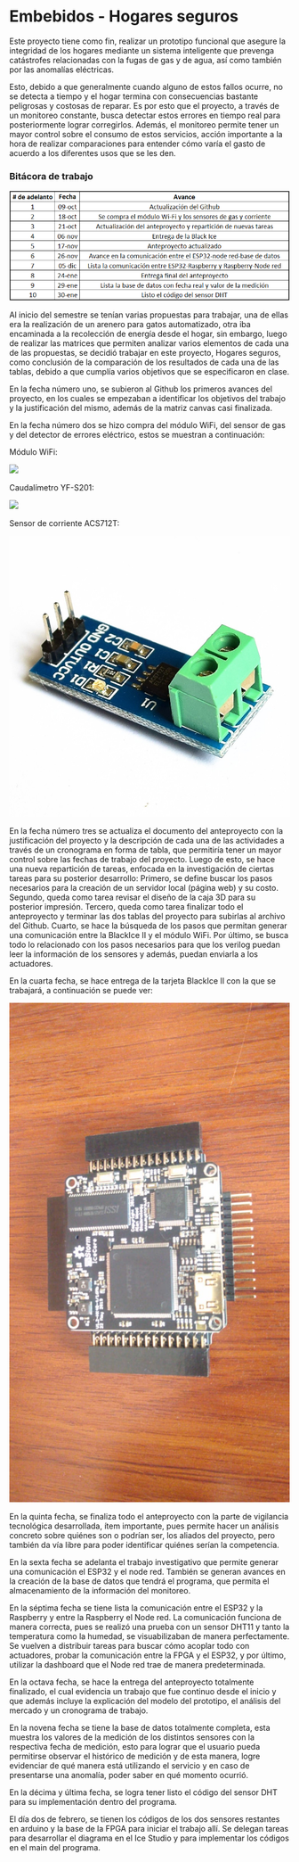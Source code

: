 # Embebidos - Hogares seguros
Este proyecto tiene como fin, realizar un prototipo funcional que asegure la integridad de los hogares mediante un sistema inteligente que prevenga catástrofes relacionadas con la fugas de gas y de agua, así como también por las anomalías eléctricas.

Esto, debido a que generalmente cuando alguno de estos fallos ocurre, no se detecta a tiempo y el hogar termina con consecuencias bastante peligrosas y costosas de reparar. Es por esto que el proyecto, a través de un monitoreo constante, busca detectar estos errores en tiempo real para posteriormente lograr corregirlos. Además, el monitoreo permite tener un mayor control sobre el consumo de estos servicios, acción importante a la hora de realizar comparaciones para entender cómo varía el gasto de acuerdo a los diferentes usos que se les den.

### Bitácora de trabajo
![](https://github.com/FelipeG37/Embebidos/blob/master/Bit%C3%A1cora.png)

Al inicio del semestre se tenían varias propuestas para trabajar, una de ellas era la realización de un arenero para gatos automatizado, otra iba encaminada a la recolección de energía desde el hogar, sin embargo, luego de realizar las matrices que permiten analizar varios elementos de cada una de las propuestas, se decidió trabajar en este proyecto, Hogares seguros, como conclusión de la comparación de los resultados de cada una de las tablas, debido a que cumplía varios objetivos que se especificaron en clase.

En la fecha número uno, se subieron al Github los primeros avances del proyecto, en los cuales se empezaban a identificar los objetivos del trabajo y la justificación del mismo, además de la matriz canvas casi finalizada.

En la fecha número dos se hizo compra del módulo WiFi, del sensor de gas y del detector de errores eléctrico, estos se muestran a continuación:

Módulo WiFi:

![](https://github.com/FelipeG37/Embebidos/blob/master/M%C3%B3dulo%20WiFi.jpg)

Caudalímetro YF-S201:

![](https://github.com/FelipeG37/Embebidos/blob/master/Caudal%C3%ADmetro.jpg)

Sensor de corriente ACS712T:

![](https://github.com/FelipeG37/Embebidos/blob/master/El%C3%A9ctrico.jpg)

En la fecha número tres se actualiza el documento del anteproyecto con la justificación del proyecto y la descripción de cada una de las actividades a través de un cronograma en forma de tabla, que permitiría tener un mayor control sobre las fechas de trabajo del proyecto.
Luego de esto, se hace una nueva repartición de tareas, enfocada en la investigación de ciertas tareas para su posterior desarrollo:
Primero, se define buscar los pasos necesarios para la creación de un servidor local (página web) y su costo. Segundo, queda como tarea revisar el diseño de la caja 3D para su posterior impresión. Tercero, queda como tarea finalizar todo el anteproyecto y terminar las dos tablas del proyecto para subirlas al archivo del Github. Cuarto, se hace la búsqueda de los pasos que permitan generar una comunicación entre la BlackIce II y el módulo WiFi. Por último, se busca todo lo relacionado con los pasos necesarios para que los verilog puedan leer la información de los sensores y además, puedan enviarla a los actuadores.

En la cuarta fecha, se hace entrega de la tarjeta BlackIce II con la que se trabajará, a continuación se puede ver:

![](https://github.com/FelipeG37/Embebidos/blob/master/Black%20Ice%20II.jpg)

En la quinta fecha, se finaliza todo el anteproyecto con la parte de vigilancia tecnológica desarrollada, ítem importante, pues permite hacer un análisis concreto sobre quiénes son o podrían ser, los aliados del proyecto, pero también da vía libre para poder identificar quiénes serían la competencia.

En la sexta fecha se adelanta el trabajo investigativo que permite generar una comunicación el ESP32 y el node red. También se generan avances en la creación de la base de datos que tendrá el programa, que permita el almacenamiento de la información del monitoreo.

En la séptima fecha se tiene lista la comunicación entre el ESP32 y la Raspberry y entre la Raspberry el Node red. La comunicación funciona de manera correcta, pues se realizó una prueba con un sensor DHT11 y tanto la temperatura como la humedad, se visuabilizaban de manera perfectamente. Se vuelven a distribuir tareas para buscar cómo acoplar todo con actuadores, probar la comunicación entre la FPGA y el ESP32, y por último, utilizar la dashboard que el Node red trae de manera predeterminada.

En la octava fecha, se hace la entrega del anteproyecto totalmente finalizado, el cual evidencia un trabajo que fue continuo desde el inicio y que además incluye la explicación del modelo del prototipo, el análisis del mercado y un cronograma de trabajo.

En la novena fecha se tiene la base de datos totalmente completa, esta muestra los valores de la medición de los distintos sensores con la respectiva fecha de medición, esto para lograr que el usuario pueda permitirse observar el histórico de medición y de esta manera, logre evidenciar de qué manera está utilizando el servicio y en caso de presentarse una anomalía, poder saber en qué momento ocurrió.

En la décima y última fecha, se logra tener listo el código del sensor DHT para su implementación dentro del programa.

El día dos de febrero, se tienen los códigos de los dos sensores restantes en arduino y la base de la FPGA para iniciar el trabajo allí. Se delegan tareas para desarrollar el diagrama en el Ice Studio y para implementar los códigos en el main del programa.

